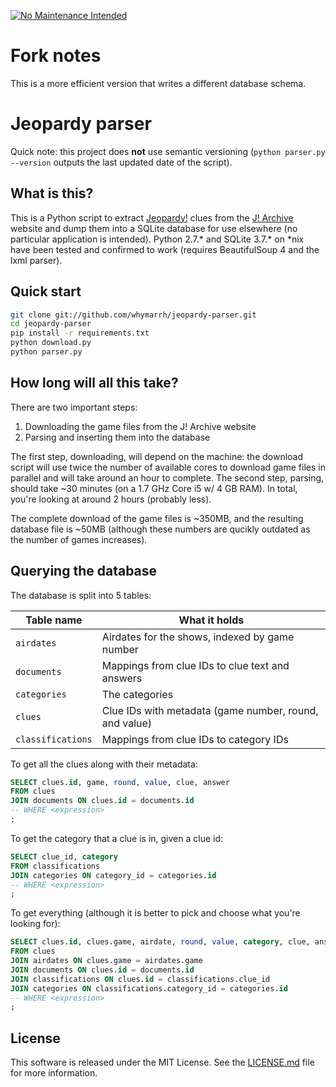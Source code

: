 [![No Maintenance Intended](http://unmaintained.tech/badge.svg)](http://unmaintained.tech/)

Fork notes
===============
This is a more efficient version that writes a different database schema.

Jeopardy parser
===============

Quick note: this project does **not** use semantic versioning (`python parser.py --version` outputs the last updated date of the script).

What is this?
-------------

This is a Python script to extract [Jeopardy!] clues from the [J! Archive] website and dump them into a SQLite database for use elsewhere (no particular application is intended). Python 2.7.* and SQLite 3.7.* on *nix have been tested and confirmed to work (requires BeautifulSoup 4 and the lxml parser).

  [Jeopardy!]:http://www.jeopardy.com/
  [J! Archive]:http://j-archive.com/

Quick start
-----------

```bash
git clone git://github.com/whymarrh/jeopardy-parser.git
cd jeopardy-parser
pip install -r requirements.txt
python download.py
python parser.py
```

How long will all this take?
----------------------------

There are two important steps:

1. Downloading the game files from the J! Archive website
2. Parsing and inserting them into the database

The first step, downloading, will depend on the machine: the download script will use twice the number of available cores to download game files in parallel and will take around an hour to complete. The second step, parsing, should take ~30 minutes (on a 1.7 GHz Core i5 w/ 4 GB RAM). In total, you're looking at around 2 hours (probably less).

The complete download of the game files is ~350MB, and the resulting database file is ~50MB (although these numbers are qucikly outdated as the number of games increases).

Querying the database
---------------------

The database is split into 5 tables:

| Table name        | What it holds                                          |
| ----------------- | ------------------------------------------------------ |
| `airdates`        | Airdates for the shows, indexed by game number         |
| `documents`       | Mappings from clue IDs to clue text and answers        |
| `categories`      | The categories                                         |
| `clues`           | Clue IDs with metadata (game number, round, and value) |
| `classifications` | Mappings from clue IDs to category IDs                 |

To get all the clues along with their metadata:

```sql
SELECT clues.id, game, round, value, clue, answer
FROM clues
JOIN documents ON clues.id = documents.id
-- WHERE <expression>
;
```

To get the category that a clue is in, given a clue id:

```sql
SELECT clue_id, category
FROM classifications
JOIN categories ON category_id = categories.id
-- WHERE <expression>
;
```

To get everything (although it is better to pick and choose what you're looking for):

```sql
SELECT clues.id, clues.game, airdate, round, value, category, clue, answer
FROM clues
JOIN airdates ON clues.game = airdates.game
JOIN documents ON clues.id = documents.id
JOIN classifications ON clues.id = classifications.clue_id
JOIN categories ON classifications.category_id = categories.id
-- WHERE <expression>
;
```

License
-------

This software is released under the MIT License. See the [LICENSE.md](LICENSE.md) file for more information.
